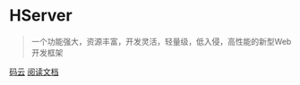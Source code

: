 <!-- _coverpage.md -->

# HServer 

> 一个功能强大，资源丰富，开发灵活，轻量级，低入侵，高性能的新型Web开发框架

[码云](https://gitee.com/HServer/HServer)
[阅读文档](README.md)